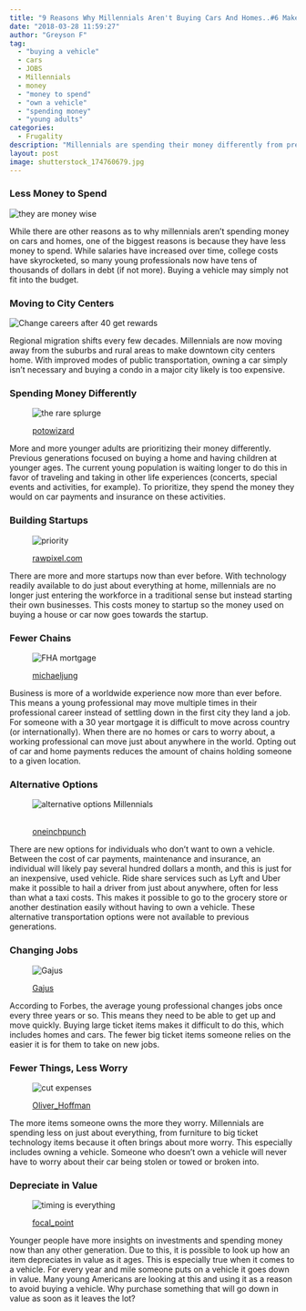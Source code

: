 ```yaml
---
title: "9 Reasons Why Millennials Aren't Buying Cars And Homes..#6 Makes Perfect Sense!"
date: "2018-03-28 11:59:27"
author: "Greyson F"
tag:
  - "buying a vehicle"
  - cars
  - JOBS
  - Millennials
  - money
  - "money to spend"
  - "own a vehicle"
  - "spending money"
  - "young adults"
categories:
  - Frugality
description: "Millennials are spending their money differently from previous generations. This includes not spending on cars or homes. Here are 9 reasons why."
layout: post
image: shutterstock_174760679.jpg
---
```


### Less Money to Spend

![they are money wise](/posts/shutterstock_224295640.jpg)

While there are other reasons as to why millennials aren’t spending money on cars and homes, one of the biggest reasons is because they have less money to spend. While salaries have increased over time, college costs have skyrocketed, so many young professionals now have tens of thousands of dollars in debt (if not more). Buying a vehicle may simply not fit into the budget.

### Moving to City Centers

![Change careers after 40 get rewards](/posts/shutterstock_308851766.jpg)

Regional migration shifts every few decades. Millennials are now moving away from the suburbs and rural areas to make downtown city centers home. With improved modes of public transportation, owning a car simply isn’t necessary and buying a condo in a major city likely is too expensive.

### Spending Money Differently

<figure aria-describedby="caption-attachment-4225" class="wp-caption alignnone" id="attachment_4225" style="width: 700px">

![the rare splurge](/posts/shutterstock_249702325.jpg)<figcaption class="wp-caption-text" id="caption-attachment-4225">[potowizard](https://www.shutterstock.com/pic-249702325/stock-photo-travel-the-world-monument-concept.html)</figcaption></figure>

More and more younger adults are prioritizing their money differently. Previous generations focused on buying a home and having children at younger ages. The current young population is waiting longer to do this in favor of traveling and taking in other life experiences (concerts, special events and activities, for example). To prioritize, they spend the money they would on car payments and insurance on these activities.

### Building Startups

<figure aria-describedby="caption-attachment-4245" class="wp-caption alignnone" id="attachment_4245" style="width: 700px">

![priority](/posts/shutterstock_427091116.jpg)<figcaption class="wp-caption-text" id="caption-attachment-4245">[rawpixel.com](https://www.shutterstock.com/pic-427091116/stock-photo-prioritize-emphasize-efficiency-important-task-concept.html)</figcaption></figure>

There are more and more startups now than ever before. With technology readily available to do just about everything at home, millennials are no longer just entering the workforce in a traditional sense but instead starting their own businesses. This costs money to startup so the money used on buying a house or car now goes towards the startup.

### Fewer Chains

<figure aria-describedby="caption-attachment-4093" class="wp-caption alignnone" id="attachment_4093" style="width: 700px">

![FHA mortgage](/posts/shutterstock_319421696.jpg)<figcaption class="wp-caption-text" id="caption-attachment-4093">[michaeljung](https://www.shutterstock.com/pic-319421696/stock-photo-portrait-of-happy-couple-sitting-in-new-house.html)

</figcaption></figure>

Business is more of a worldwide experience now more than ever before. This means a young professional may move multiple times in their professional career instead of settling down in the first city they land a job. For someone with a 30 year mortgage it is difficult to move across country (or internationally). When there are no homes or cars to worry about, a working professional can move just about anywhere in the world. Opting out of car and home payments reduces the amount of chains holding someone to a given location.

### Alternative Options

<figure aria-describedby="caption-attachment-4038" class="wp-caption alignnone" id="attachment_4038" style="width: 700px">

![alternative options Millennials](/posts/shutterstock_223938919.jpg)<figcaption class="wp-caption-text" id="caption-attachment-4038">  
[oneinchpunch](https://www.shutterstock.com/image-photo/car-sales-one-person-sells-gives-223938919)</figcaption></figure>

There are new options for individuals who don’t want to own a vehicle. Between the cost of car payments, maintenance and insurance, an individual will likely pay several hundred dollars a month, and this is just for an inexpensive, used vehicle. Ride share services such as Lyft and Uber make it possible to hail a driver from just about anywhere, often for less than what a taxi costs. This makes it possible to go to the grocery store or another destination easily without having to own a vehicle. These alternative transportation options were not available to previous generations.

### Changing Jobs

<figure aria-describedby="caption-attachment-4407" class="wp-caption alignnone" id="attachment_4407" style="width: 700px">

![Gajus](/posts/shutterstock_263748254.jpg)<figcaption class="wp-caption-text" id="caption-attachment-4407">[Gajus](https://www.shutterstock.com/image-photo/close-businessman-business-suit-showing-small-263748254)</figcaption></figure>

According to Forbes, the average young professional changes jobs once every three years or so. This means they need to be able to get up and move quickly. Buying large ticket items makes it difficult to do this, which includes homes and cars. The fewer big ticket items someone relies on the easier it is for them to take on new jobs.

### Fewer Things, Less Worry

<figure aria-describedby="caption-attachment-4303" class="wp-caption alignnone" id="attachment_4303" style="width: 700px">

![cut expenses](/posts/shutterstock_77378869.jpg)<figcaption class="wp-caption-text" id="caption-attachment-4303">[Oliver_Hoffman](https://www.shutterstock.com/pic-77378869/stock-photo-hand-with-scissors-cutting-into-label-signed-expenses.html)</figcaption></figure>

The more items someone owns the more they worry. Millennials are spending less on just about everything, from furniture to big ticket technology items because it often brings about more worry. This especially includes owning a vehicle. Someone who doesn’t own a vehicle will never have to worry about their car being stolen or towed or broken into.

### Depreciate in Value

<figure aria-describedby="caption-attachment-4356" class="wp-caption alignnone" id="attachment_4356" style="width: 700px">

![timing is everything](/posts/shutterstock_102373678-e1484005051641.jpg)<figcaption class="wp-caption-text" id="caption-attachment-4356">[focal_point](https://www.shutterstock.com/pic-102373678/stock-photo-balancing-time-and-money.html)</figcaption></figure>

Younger people have more insights on investments and spending money now than any other generation. Due to this, it is possible to look up how an item depreciates in value as it ages. This is especially true when it comes to a vehicle. For every year and mile someone puts on a vehicle it goes down in value. Many young Americans are looking at this and using it as a reason to avoid buying a vehicle. Why purchase something that will go down in value as soon as it leaves the lot?
